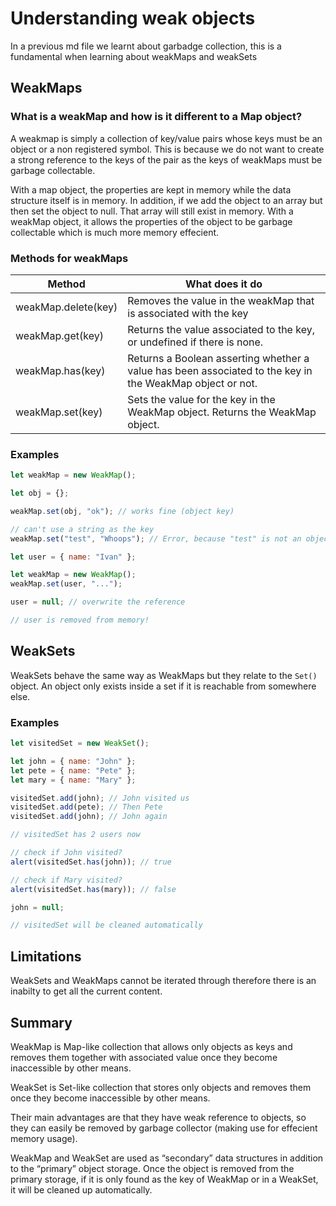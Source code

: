 # Understanding weak objects

In a previous md file we learnt about garbadge collection, this is a fundamental when learning about weakMaps and weakSets
## WeakMaps
### What is a weakMap and how is it different to a Map object?

A weakmap is simply a collection of key/value pairs whose keys must be an object or a non registered symbol. This is because we do not want to create a strong reference to the keys of the pair as the keys of weakMaps must be garbage collectable. 

With a map object, the properties are kept in memory while the data structure itself is in memory. In addition, if we add the object to an array but then set the object to null. That array will still exist in memory. With a weakMap object, it allows the properties of the object to be garbage collectable which is much more memory effecient.

### Methods for weakMaps

| Method | What does it do|
| ---|--- |
| weakMap.delete(key) | Removes the value in the weakMap that is associated with the key|
| weakMap.get(key) | Returns the value associated to the key, or undefined if there is none. |
| weakMap.has(key) | Returns a Boolean asserting whether a value has been associated to the key in the WeakMap object or not. |
| weakMap.set(key) | Sets the value for the key in the WeakMap object. Returns the WeakMap object. |

### Examples
```js
let weakMap = new WeakMap();

let obj = {};

weakMap.set(obj, "ok"); // works fine (object key)

// can't use a string as the key
weakMap.set("test", "Whoops"); // Error, because "test" is not an object

```

```js
let user = { name: "Ivan" };

let weakMap = new WeakMap();
weakMap.set(user, "...");

user = null; // overwrite the reference

// user is removed from memory!
```

## WeakSets

WeakSets behave the same way as WeakMaps but they relate to the `Set()` object. An object only exists inside a set if it is reachable from somewhere else.

### Examples

```js
let visitedSet = new WeakSet();

let john = { name: "John" };
let pete = { name: "Pete" };
let mary = { name: "Mary" };

visitedSet.add(john); // John visited us
visitedSet.add(pete); // Then Pete
visitedSet.add(john); // John again

// visitedSet has 2 users now

// check if John visited?
alert(visitedSet.has(john)); // true

// check if Mary visited?
alert(visitedSet.has(mary)); // false

john = null;

// visitedSet will be cleaned automatically
```

## Limitations

WeakSets and WeakMaps cannot be iterated through therefore there is an inabilty to get all the current content.

## Summary

WeakMap is Map-like collection that allows only objects as keys and removes them together with associated value once they become inaccessible by other means.

WeakSet is Set-like collection that stores only objects and removes them once they become inaccessible by other means.

Their main advantages are that they have weak reference to objects, so they can easily be removed by garbage collector (making use for effecient memory usage).

WeakMap and WeakSet are used as “secondary” data structures in addition to the “primary” object storage. Once the object is removed from the primary storage, if it is only found as the key of WeakMap or in a WeakSet, it will be cleaned up automatically.
